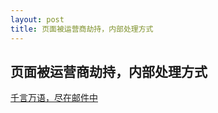```yaml
---
layout: post
title: 页面被运营商劫持，内部处理方式
---
```


## 页面被运营商劫持，内部处理方式

[千言万语，尽在邮件中](/attachments/2014-04-17-page-inject.msg)
